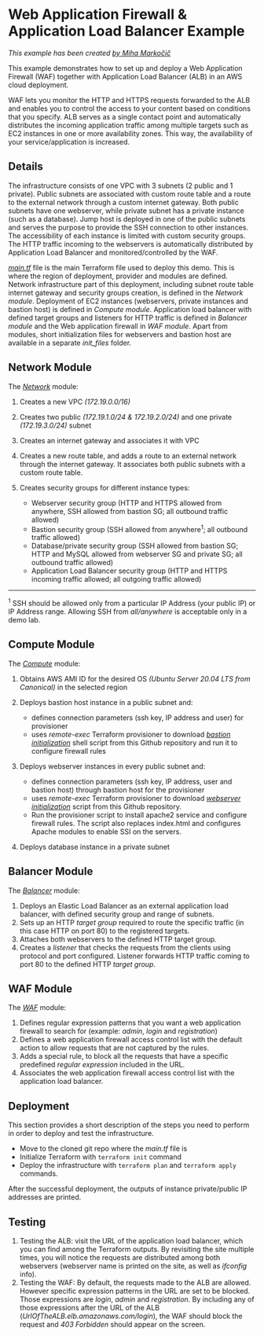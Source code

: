 # Web Application Firewall & Application Load Balancer Example

_This example has been created [by Miha Markočič](https://www.ipspace.net/Team:Miha_Markocic)_

This example demonstrates how to set up and deploy a Web Application Firewall (WAF) together with Application Load Balancer (ALB) in an AWS cloud deployment. 

WAF lets you monitor the HTTP and HTTPS requests forwarded to the ALB and enables you to control the access to your content based on conditions that you specify. ALB serves as a single contact point and automatically distributes the incoming application traffic among multiple targets such as EC2 instances in one or more availability zones. This way, the availability of your service/application is increased. 

## Details

The infrastructure consists of one VPC with 3 subnets (2 public and 1 private). Public subnets are associated with custom route table and a route to the external network through a custom internet gateway. Both public subnets have one webserver, while private subnet has a private instance (such as a database). Jump host is deployed in one of the public subnets and serves the purpose to provide the SSH connection to other instances. The accessibility of each instance is limited with custom security groups. The HTTP traffic incoming to the webservers is automatically distributed by Application Load Balancer and monitored/controlled by the WAF. 

[*main.tf*](main.tf) file is the main Terraform file used to deploy this demo. This is where the region of deployment, provider and modules are defined. Network infrastructure part of this deployment, including subnet route table internet gateway and security groups creation, is defined in the *Network module*. Deployment of EC2 instances (webservers, private instances and bastion host) is defined in *Compute module*. Application load balancer with defined target groups and listeners for HTTP traffic is defined in *Balancer module* and the Web application firewall in *WAF module*. Apart from modules, short initialization files for webservers and bastion host are available in a separate *init_files* folder.

## Network Module

The [*Network*](modules/network) module:

1. Creates a new VPC *(172.19.0.0/16)*
2. Creates two public *(172.19.1.0/24 & 172.19.2.0/24)* and one private *(172.19.3.0/24)* subnet
3. Creates an internet gateway and associates it with VPC
4. Creates a new route table, and adds a route to an external network through the internet gateway. It associates both public subnets with a custom route table.
5. Creates security groups for different instance types: 

    - Webserver security group (HTTP and HTTPS allowed from anywhere, SSH allowed from bastion SG; all outbound traffic allowed)
    - Bastion security group (SSH allowed from anywhere<sup>1</sup>; all outbound traffic allowed)
    - Database/private security group (SSH allowed from bastion SG; HTTP and MySQL allowed from webserver SG and private SG; all outbound traffic allowed)
    - Application Load Balancer security group (HTTP and HTTPS incoming traffic allowed; all outgoing traffic allowed)

---

<sup>1</sup> SSH should be allowed only from a particular IP Address (your public IP) or IP Address range. Allowing SSH from *all/anywhere* is acceptable only in a demo lab.

## Compute Module

The [*Compute*](modules/compute) module:

1. Obtains AWS AMI ID for the desired OS *(Ubuntu Server 20.04 LTS from Canonical)* in the selected region

2. Deploys bastion host instance in a public subnet and:

    - defines connection parameters (ssh key, IP address and user) for provisioner
    - uses *remote-exec* Terraform provisioner to download [*bastion initialization*](init_files/bastion_init.sh) shell script from this Github repository and run it to configure firewall rules 

2. Deploys webserver instances in every public subnet and:

    - defines connection parameters (ssh key, IP address, user and bastion host) through bastion host for the provisioner
    - uses *remote-exec* Terraform provisioner to download [*webserver initialization*](init_files/webserver_init.sh) script from this Github repository.
    - Run the provisioner script to install apache2 service and configure firewall rules. The script also replaces index.html and configures Apache modules to enable SSI on the servers.

3. Deploys database instance in a private subnet

## Balancer Module

The [*Balancer*](modules/balancer) module:

1. Deploys an Elastic Load Balancer as an external application load balancer, with defined security group and range of subnets.
2. Sets up an HTTP *target group* required to route the specific traffic (in this case HTTP on port 80) to the registered targets.
3. Attaches both webservers to the defined HTTP target group.
4. Creates a *listener* that checks the requests from the clients using protocol and port configured. Listener forwards HTTP traffic coming to port 80 to the defined HTTP *target group*.

## WAF Module

The [*WAF*](/modules/waf) module:

1. Defines regular expression patterns that you want a web application firewall to search for (example: *admin*, *login* and *registration*)
2. Defines a web application firewall access control list with the default action to allow requests that are not captured by the rules.
3. Adds a special rule, to block all the requests that have a specific predefined *regular expression* included in the URL.
4. Associates the web application firewall access control list with the application load balancer.

## Deployment

This section provides a short description of the steps you need to perform in order to deploy and test the infrastructure. 

* Move to the cloned git repo where the *main.tf* file is
* Initialize Terraform with `terraform init` command
* Deploy the infrastructure with `terraform plan` and `terraform apply` commands. 

After the successful deployment, the outputs of instance private/public IP addresses are printed.

## Testing

1. Testing the ALB: visit the URL of the application load balancer, which you can find among the Terraform outputs. By revisiting the site multiple times, you will notice the requests are distributed among both webservers (webserver name is printed on the site, as well as *ifconfig* info).
2. Testing the WAF: By default, the requests made to the ALB are allowed. However specific expression patterns in the URL are set to be blocked. Those expressions are *login*, *admin* and *registration*. By including any of those expressions after the URL of the ALB (*UrlOfTheALB.elb.amazonaws.com/login*), the WAF should block the request and *403 Forbidden* should appear on the screen.
